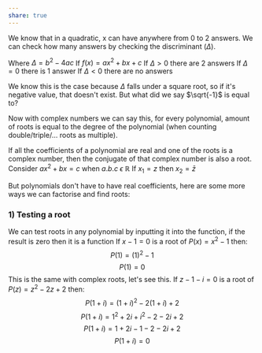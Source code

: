 ```yaml
---
share: true
---
```

We know that in a quadratic, x can have anywhere from 0 to 2 answers. We can check how many answers by checking the discriminant ($\Delta$).

Where $\Delta=b^2-4ac$ If $f(x)=ax^2+bx+c$
If $\Delta>0$ there are 2 answers
If $\Delta=0$ there is 1 answer
If $\Delta<0$ there are no answers

We know this is the case because $\Delta$ falls under a square root, so if it's negative value, that doesn't exist. But what did we say $\sqrt{-1}$ is equal to?

Now with complex numbers we can say this, for every polynomial, amount of roots is equal to the degree of the polynomial (when counting double/triple/... roots as multiple).

If all the coefficients of a polynomial are real and one of the roots is a complex number, then the conjugate of that complex number is also a root. 
Consider $ax^2+bx=c$ when $a.b.c \ \epsilon \ \mathbb{R}$
If $x_1=z$ then $x_2=\bar{z}$

But polynomials don't have to have real coefficients, here are some more ways we can factorise and find roots:

### 1) Testing a root
We can test roots in any polynomial by inputting it into the function, if the result is zero then it is a function
If $x-1=0$ is a root of $P(x)=x^2-1$ then:
$$P(1) = (1)^2-1$$
$$P(1)=0$$
This is the same with complex roots, let's see this.
If $z-1-i=0$ is a root of $P(z)=z^2-2z+2$ then:
$$P(1+i)=(1+i)^2-2(1+i)+2$$
$$P(1+i)=1^2+2i+i^2-2-2i+2$$
$$P(1+i)=1+2i-1-2-2i+2$$
$$P(1+i)=0$$